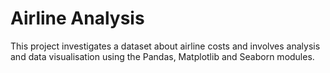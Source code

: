 # Airline Analysis

This project investigates a dataset about airline costs and involves analysis and data visualisation using the Pandas, Matplotlib and Seaborn modules.